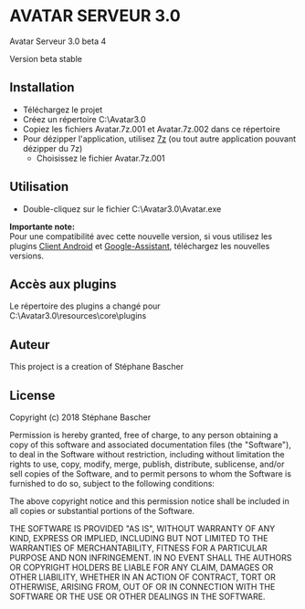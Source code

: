 AVATAR SERVEUR 3.0
==================

Avatar Serveur 3.0 beta 4

Version beta stable


## Installation
- Téléchargez le projet
- Créez un répertoire C:\Avatar3.0
- Copiez les fichiers Avatar.7z.001 et Avatar.7z.002 dans ce répertoire
- Pour dézipper l'application, utilisez [7z](https://www.01net.com/telecharger/windows/Utilitaire/compression_et_decompression/fiches/4035.html) (ou tout autre application pouvant dézipper du 7z)
	- Choisissez le fichier Avatar.7z.001 

## Utilisation

- Double-cliquez sur le fichier C:\Avatar3.0\Avatar.exe

**Importante note:**<br>
Pour une compatibilité avec cette nouvelle version, si vous utilisez les plugins [Client Android](https://github.com/Spikharpax/Avatar-Plugin-Android) et [Google-Assistant](https://github.com/Spikharpax/Avatar-Plugin-Google-Assistant), téléchargez les nouvelles versions.


## Accès aux plugins
Le répertoire des plugins a changé pour C:\Avatar3.0\resources\core\plugins


## Auteur

This project is a creation of Stéphane Bascher


## License

Copyright (c) 2018 Stéphane Bascher

Permission is hereby granted, free of charge, to any person obtaining a copy of this software and associated documentation files (the "Software"), to deal in the Software without restriction, including without limitation the rights to use, copy, modify, merge, publish, distribute, sublicense, and/or sell copies of the Software, and to permit persons to whom the Software is furnished to do so, subject to the following conditions:

The above copyright notice and this permission notice shall be included in all copies or substantial portions of the Software.

THE SOFTWARE IS PROVIDED "AS IS", WITHOUT WARRANTY OF ANY KIND, EXPRESS OR IMPLIED, INCLUDING BUT NOT LIMITED TO THE WARRANTIES OF MERCHANTABILITY, FITNESS FOR A PARTICULAR PURPOSE AND NON INFRINGEMENT. IN NO EVENT SHALL THE AUTHORS OR COPYRIGHT HOLDERS BE LIABLE FOR ANY CLAIM, DAMAGES OR OTHER LIABILITY, WHETHER IN AN ACTION OF CONTRACT, TORT OR OTHERWISE, ARISING FROM, OUT OF OR IN CONNECTION WITH THE SOFTWARE OR THE USE OR OTHER DEALINGS IN THE SOFTWARE.

